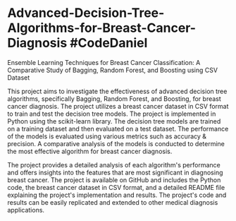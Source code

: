 # Advanced-Decision-Tree-Algorithms-for-Breast-Cancer-Diagnosis #CodeDaniel
Ensemble Learning Techniques for Breast Cancer Classification: A Comparative Study of Bagging, Random Forest, and Boosting using CSV Dataset

This project aims to investigate the effectiveness of advanced decision tree algorithms, specifically Bagging, Random Forest, and Boosting, for breast cancer diagnosis. The project utilizes a breast cancer dataset in CSV format to train and test the decision tree models. The project is implemented in Python using the scikit-learn library. The decision tree models are trained on a training dataset and then evaluated on a test dataset. The performance of the models is evaluated using various metrics such as accuracy & precision. A comparative analysis of the models is conducted to determine the most effective algorithm for breast cancer diagnosis.

The project provides a detailed analysis of each algorithm's performance and offers insights into the features that are most significant in diagnosing breast cancer. The project is available on GitHub and includes the Python code, the breast cancer dataset in CSV format, and a detailed README file explaining the project's implementation and results. The project's code and results can be easily replicated and extended to other medical diagnosis applications.
